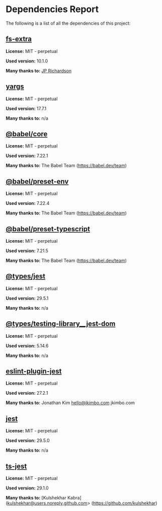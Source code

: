 # Dependencies Report

The following is a list of all the dependencies of this project:
## [fs-extra](git+https://github.com/jprichardson/node-fs-extra.git)

**License:** MIT - perpetual

**Used version:** 10.1.0

**Many thanks to:** [JP Richardson](jprichardson@gmail.com)

## [yargs](git+https://github.com/yargs/yargs.git)

**License:** MIT - perpetual

**Used version:** 17.7.1

**Many thanks to:** n/a

## [@babel/core](https://github.com/babel/babel.git)

**License:** MIT - perpetual

**Used version:** 7.22.1

**Many thanks to:** The Babel Team (https://babel.dev/team)

## [@babel/preset-env](https://github.com/babel/babel.git)

**License:** MIT - perpetual

**Used version:** 7.22.4

**Many thanks to:** The Babel Team (https://babel.dev/team)

## [@babel/preset-typescript](https://github.com/babel/babel.git)

**License:** MIT - perpetual

**Used version:** 7.21.5

**Many thanks to:** The Babel Team (https://babel.dev/team)

## [@types/jest](https://github.com/DefinitelyTyped/DefinitelyTyped.git)

**License:** MIT - perpetual

**Used version:** 29.5.1

**Many thanks to:** n/a

## [@types/testing-library__jest-dom](https://github.com/DefinitelyTyped/DefinitelyTyped.git)

**License:** MIT - perpetual

**Used version:** 5.14.6

**Many thanks to:** n/a

## [eslint-plugin-jest](git+https://github.com/jest-community/eslint-plugin-jest.git)

**License:** MIT - perpetual

**Used version:** 27.2.1

**Many thanks to:** Jonathan Kim hello@jkimbo.com jkimbo.com

## [jest](git+https://github.com/facebook/jest.git)

**License:** MIT - perpetual

**Used version:** 29.5.0

**Many thanks to:** n/a

## [ts-jest](git+https://github.com/kulshekhar/ts-jest.git)

**License:** MIT - perpetual

**Used version:** 29.1.0

**Many thanks to:** [Kulshekhar Kabra](kulshekhar@users.noreply.github.com> (https://github.com/kulshekhar)

